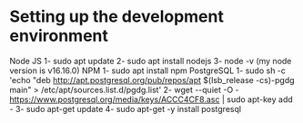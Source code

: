 # Setting up the development environment

Node JS
1- sudo apt update
2- sudo apt install nodejs
3- node -v (my node version is v16.16.0)
NPM
1- sudo apt install npm
PostgreSQL
1- sudo sh -c 'echo "deb http://apt.postgresql.org/pub/repos/apt $(lsb_release -cs)-pgdg main" > /etc/apt/sources.list.d/pgdg.list'
2- wget --quiet -O - https://www.postgresql.org/media/keys/ACCC4CF8.asc | sudo apt-key add -
3- sudo apt-get update
4- sudo apt-get -y install postgresql
